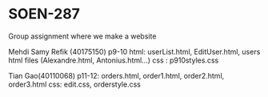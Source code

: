 # SOEN-287
 Group assignment where we make a website




Mehdi Samy Refik (40175150)
p9-10 html: userList.html, EditUser.html, users html files (Alexandre.html, Antonius.html...)
      css : p910styles.css

Tian Gao(40110068)
p11-12: orders.html, order1.html, order2.html, order3.html
        css: edit.css, orderstyle.css



